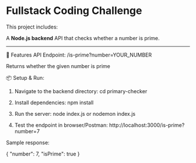 # Fullstack Coding Challenge

This project includes:

 A **Node.js backend** API that checks whether a number is prime.

---

📌 Features
API Endpoint: /is-prime?number=YOUR_NUMBER

Returns whether the given number is prime

📦 Setup & Run:

1. Navigate to the backend directory:
cd primary-checker

2. Install dependencies:
npm install

3. Run the server:
node index.js or nodemon index.js

4. Test the endpoint in browser/Postman:
http://localhost:3000/is-prime?number=7

 Sample response:

 {
  "number": 7,
  "isPrime": true
}

